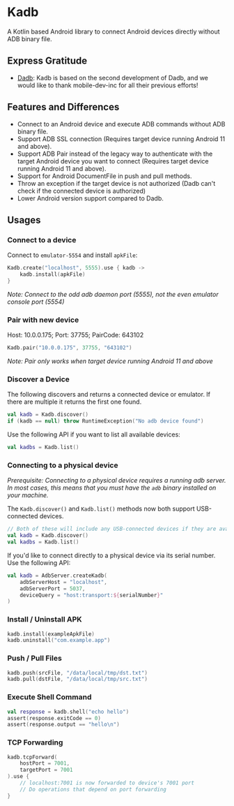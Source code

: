 # Kadb
A Kotlin based Android library to connect Android devices directly without ADB binary file.

## Express Gratitude 

- [Dadb](https://github.com/mobile-dev-inc/dadb): Kadb is based on the second development of Dadb, and we would like to thank mobile-dev-inc for all their previous efforts!

## Features and Differences

- Connect to an Android device and execute ADB commands without ADB binary file.
- Support ADB SSL connection (Requires target device running Android 11 and above).
- Support ADB Pair instead of the legacy way to authenticate with the target Android device you want to connect (Requires target device running Android 11 and above).
- Support for Android DocumentFile in push and pull methods.
- Throw an exception if the target device is not authorized (Dadb can't check if the connected device is authorized)
- Lower Android version support compared to Dadb.

## Usages

### Connect to a device

Connect to `emulator-5554` and install `apkFile`:

```kotlin
Kadb.create("localhost", 5555).use { kadb ->
    kadb.install(apkFile)
}
```

*Note: Connect to the odd adb daemon port (5555), not the even emulator console port (5554)*

### Pair with new device

Host: 10.0.0.175;  Port: 37755;  PairCode: 643102

```kotlin
Kadb.pair("10.0.0.175", 37755, "643102")
```

*Note: Pair only works when target device running Android 11 and above*

### Discover a Device

The following discovers and returns a connected device or emulator. If there are multiple it returns the first one found.

```kotlin
val kadb = Kadb.discover()
if (kadb == null) throw RuntimeException("No adb device found")
```

Use the following API if you want to list all available devices:

```kotlin
val kadbs = Kadb.list()
```

### Connecting to a physical device

*Prerequisite: Connecting to a physical device requires a running adb server. In most cases, this means that you must have the `adb` binary installed on your machine.*

The `Kadb.discover()` and `Kadb.list()` methods now both support USB-connected devices.

```kotlin
// Both of these will include any USB-connected devices if they are available
val kadb = Kadb.discover()
val kadbs = Kadb.list()
```

If you'd like to connect directly to a physical device via its serial number. Use the following API:

```kotlin
val kadb = AdbServer.createKadb(
    adbServerHost = "localhost",
    adbServerPort = 5037,
    deviceQuery = "host:transport:${serialNumber}"
)
```

### Install / Uninstall APK

```kotlin
kadb.install(exampleApkFile)
kadb.uninstall("com.example.app")
```

### Push / Pull Files

```kotlin
kadb.push(srcFile, "/data/local/tmp/dst.txt")
kadb.pull(dstFile, "/data/local/tmp/src.txt")
```

### Execute Shell Command

```kotlin
val response = kadb.shell("echo hello")
assert(response.exitCode == 0)
assert(response.output == "hello\n")
```

### TCP Forwarding

```kotlin
kadb.tcpForward(
    hostPort = 7001,
    targetPort = 7001
).use {
    // localhost:7001 is now forwarded to device's 7001 port
    // Do operations that depend on port forwarding
}
```
